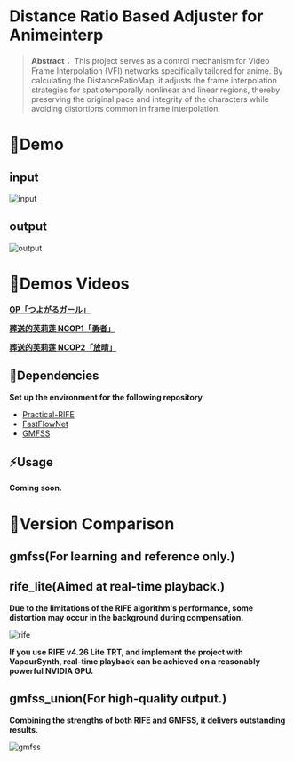 # Distance Ratio Based Adjuster for Animeinterp

> **Abstract：** This project serves as a control mechanism for Video Frame Interpolation (VFI) networks specifically
> tailored for anime.
> By calculating the DistanceRatioMap, it adjusts the frame interpolation strategies for spatiotemporally nonlinear and
> linear regions,
> thereby preserving the original pace and integrity of the characters while avoiding distortions common in frame
> interpolation.

# 👀Demo

## input
![input](https://github.com/hyw-dev/FCLAFI/assets/68835291/cc9fb083-0f8d-48e1-b33e-0a893f313329)
## output
![output](https://github.com/hyw-dev/FCLAFI/assets/68835291/5138f267-6904-42ce-9551-b0891812a650)

# 👀Demos Videos

**[OP「つよがるガール」](https://www.bilibili.com/video/BV1uJtPe9EdY/?share_source=copy_web&vd_source=8a8926eb0f1d5f0f1cab7529c8f51282)**

**[葬送的芙莉莲 NCOP1「勇者」](https://www.bilibili.com/video/BV12QsaeREmr/?share_source=copy_web&vd_source=8a8926eb0f1d5f0f1cab7529c8f51282)**

**[葬送的芙莉莲 NCOP2「放晴」](https://www.bilibili.com/video/BV1RYs8eFE77/?share_source=copy_web&vd_source=8a8926eb0f1d5f0f1cab7529c8f51282)**

## 🔧Dependencies
**Set up the environment for the following repository**
- [Practical-RIFE](https://github.com/hzwer/Practical-RIFE)
- [FastFlowNet](https://github.com/ltkong218/FastFlowNet)
- [GMFSS](https://github.com/98mxr/GMFSS_Fortuna)

## ⚡Usage 

**Coming soon.**

# 📖Version Comparison

## gmfss(For learning and reference only.)

## rife_lite(Aimed at real-time playback.)

**Due to the limitations of the RIFE algorithm's performance, some distortion may occur in the background during
compensation.**

![rife](https://github.com/user-attachments/assets/e0480165-c748-43ac-ad3c-5e6fb7adea7f)

**If you use RIFE v4.26 Lite TRT, and implement the project with VapourSynth, real-time playback can be achieved on a reasonably powerful NVIDIA GPU.**

## gmfss_union(For high-quality output.)

**Combining the strengths of both RIFE and GMFSS, it delivers outstanding results.**

![gmfss](https://github.com/user-attachments/assets/5a4ca540-ddfa-4a93-ab21-e39eb9299e89)
